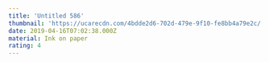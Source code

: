 ```yaml
---
title: 'Untitled 586'
thumbnail: 'https://ucarecdn.com/4bdde2d6-702d-479e-9f10-fe8bb4a79e2c/'
date: 2019-04-16T07:02:38.000Z
material: Ink on paper
rating: 4
---
```

